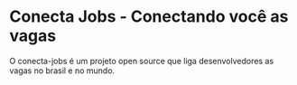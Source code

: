 # Conecta Jobs - Conectando você as vagas
O conecta-jobs é um projeto open source que liga desenvolvedores as vagas no brasil e no mundo.
